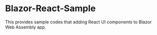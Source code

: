 # Blazor-React-Sample
This provides sample codes that adding React UI components to Blazor Web Assembly app.
